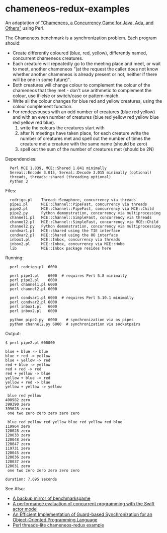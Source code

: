 chameneos-redux-examples
========================

An adaptation of ["Chameneos, a Concurrency Game for Java, Ada, and Others"](https://cedric.cnam.fr/PUBLIS/RC474.pdf) using Perl.

The Chameneos benchmark is a synchronization problem. Each program should:

* Create differently coloured (blue, red, yellow), differently named, concurrent chameneos creatures.
* Each creature will repeatedly go to the meeting place and meet, or wait to meet, another chameneos "(at the request the caller does not know whether another chameneos is already present or not, neither if there will be one in some future)".
* Both creatures will change colour to complement the colour of the chameneos that they met - don't use arithmetic to complement the colour, use if-else or switch/case or pattern-match.
* Write all the colour changes for blue red and yellow creatures, using the colour complement function.
* For rendezvouses with an odd number of creatures (blue red yellow) and with an even number of creatures (blue red yellow red yellow blue red yellow red blue).
  1. write the colours the creatures start with
  2. after N meetings have taken place, for each creature write the number of creatures met and spell out the number of times the creature met a creature with the same name (should be zero)
  3. spell out the sum of the number of creatures met (should be 2N)

Dependencies:

```text
  Perl MCE 1.839, MCE::Shared 1.841 minimally
  Sereal::Encode 3.015, Sereal::Decode 3.015 minimally (optional)
  threads, threads::shared (threading optional)
  Python 3
```

Files:

```text
  rodrigo.pl    Thread::Semaphore, concurrency via threads
  pipe1.pl      MCE::Channel::PipeFast, concurrency via threads
  pipe2.pl      MCE::Channel::PipeFast, concurrency via MCE::Child
  pipe2.py      Python demonstration, concurrency via multiprocessing
  channel1.pl   MCE::Channel::SimpleFast, concurrency via threads
  channel2.pl   MCE::Channel::SimpleFast, concurrency via MCE::Child
  channel2.py   Python demonstration, concurrency via multiprocessing
  condvar1.pl   MCE::Shared using the TIE interface
  condvar2.pl   MCE::Shared using the OO interface
  inbox1.pl     MCE::Inbox, concurrency via threads
  inbox2.pl     MCE::Inbox, concurrency via MCE::Hobo
  lib           MCE::Inbox package resides here
```

Running:

```text
  perl rodrigo.pl  6000

  perl pipe1.pl    6000  # requires Perl 5.8 minimally
  perl pipe2.pl    6000
  perl channel1.pl 6000
  perl channel2.pl 6000

  perl condvar1.pl 6000  # requires Perl 5.10.1 minimally
  perl condvar2.pl 6000
  perl inbox1.pl   6000
  perl inbox2.pl   6000

  python pipe2.py  6000    # synchronization via os pipes
  python channel2.py 6000  # synchronization via socketpairs
```

Output:

```text
$ perl pipe2.pl 600000

blue + blue -> blue
blue + red -> yellow
blue + yellow -> red
red + blue -> yellow
red + red -> red
red + yellow -> blue
yellow + blue -> red
yellow + red -> blue
yellow + yellow -> yellow

 blue red yellow
400982 zero
399390 zero
399628 zero
 one two zero zero zero zero zero

 blue red yellow red yellow blue red yellow red blue
119964 zero
120028 zero
120033 zero
120048 zero
120047 zero
119731 zero
120045 zero
120036 zero
120037 zero
120031 zero
 one two zero zero zero zero zero

duration: 7.695 seconds
```

See Also:

  * [A backup mirror of benchmarksgame](https://github.com/madnight/benchmarksgame)
  * [A performance evaluation of concurrent programming with the Swift actor model](https://www.diva-portal.org/smash/get/diva2:1732390/FULLTEXT01.pdf)
  * [An Efficient Implementation of Guard-based Synchronization for an Object-Oriented Programming Language](https://macsphere.mcmaster.ca/bitstream/11375/25567/2/Yao_Shucai_202007_PhD.pdf)
  * [Perl threads-lite chameneos-redux example](https://github.com/Leont/threads-lite/blob/master/examples/chameneos)

